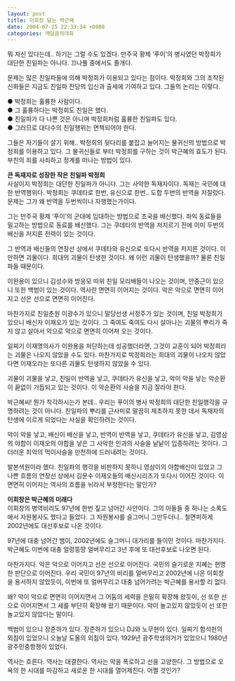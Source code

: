 ```yaml
---
layout: post
title: 이회창 닮는 박근혜
date: 2004-07-25 22:33:34 +0900
categories: 깨달음의대화
---
```

 뭐 자신 있다는데.. 하기는 그럴 수도 있겠다. 만주국 황제 ‘푸이’의 병사였던 박정희가 대단한 친일파는 아니다. 끄나풀 중에서도 졸개다. 
  
  
문제는 많은 친일파들에 의해 박정희가 이용되고 있다는 점이다. 박정희와 그의 조작된 신화들은 지금도 친일파 잔당의 입신과 출세에 기여하고 있다. 그들의 논리는 이렇다.    
  
● 박정희는 훌륭한 사람이다.   
● 그 훌륭하다는 박정희도 친일은 했다.   
● 친일파가 다 나쁜 것은 아니며 박정희처럼 훌륭한 친일파도 있다.   
● 그러므로 대다수의 친일행위는 면책되어야 한다. 
  
  
그들은 자기들이 살기 위해.. 박정희의 뒷다리를 붙잡고 늘어지는 물귀신의 방법으로 박정희를 이용하고 있다. 그 물귀신들로 부터 박정희를 구하는 것이 박근혜의 효도가 된다. 부친의 죄를 사죄하고 정계를 떠나는 방법이 있다.    
  
**큰 독재자로 성장한 작은 친일파 박정희**   
사실이지 박정희는 대단한 친일파가 아니다. 그는 사악한 독재자이다. 독재는 국민에 대한 반역행위다. 박정희는 쿠데타로 한번, 유신으로 한번.. 도합 두번의 반역을 저질렀다. 문제는 그가 왜 반역을 두번씩이나 자행했는가이다.    
  
그는 만주국 황제 ‘푸이’의 군대에 입대하는 방법으로 조국을 배신했다. 좌익 동료들을 밀고하는 방법으로 동료를 배신했다. 그는 쿠데타의 반역을 저지르기 전에 이미 두번의 배신을 저지른 전력이 있는 것이다.    
  
그 반역과 배신들의 연장선 상에서 쿠데타와 유신으로 또다시 반역을 저지른 것이다. 이만하면 괴물이다. 희대의 괴물이 탄생한 것이다. 왜 이런 괴물이 탄생했을까? 물론 친일파들 때문이다.    
  
이완용이 있으니 김성수와 방응모 따위 친일 모리배들이 나오는 것이며, 안중근이 있으니 또한 백범이 있는 것이다. 역사란 면면히 이어지는 것이다. 악은 악으로 면면히 이어지고 선은 선으로 면면히 이어진다.    
  
마찬가지로 친일춘원 이광수가 있으니 말당선생 서정주가 있는 것이며, 친일 박정희가 있으니 배신자 이재오가 있는 것이다. 그 죽여도 죽여도 다시 살아나는 괴물의 뿌리가 죽지 않고 살아서 악으로 악으로 면면히 이어져 오는 것이다.    
  
일찌기 이재명의사가 이완용을 처단하는데 성공했더라면, 그것이 교훈이 되어 박정희라는 괴물은 나오지 않았을 수도 있다. 마찬가지로 박정희라는 희대의 괴물이 나오지 않았다면 이재오라는 또다른 괴물도 탄생하지 않았을 수 있다.    
  
괴물이 괴물을 낳고, 친일이 반역을 낳고, 쿠데타가 유신을 낳고, 악이 악을 낳는 악순환이 끝없이 거듭되고 있는 것이다. 이 악순환의 사슬을 지금 잘라야 한다.    
  
박근혜씨! 뭔가 착각하시는가 본데.. 우리는 푸이의 병사 박정희의 대단한 친일행각을 규명하려는 것이 아니다. 친일파의 뿌리를 근사미로 말끔히 제초하지 못한 데서 독재자의 탄생에 이르게 되었다는 사실을 확인하려는 것이다.    
  
악이 악을 낳고, 배신이 배신을 낳고, 반역이 반역을 낳고, 쿠데타가 유신을 낳고, 김영삼의 야합이 이재오의 야합을 낳은 그 사악한 인과의 사슬을 낱낱이 입증하려는 것이다. 그 더러운 죄악의 먹이사슬을 만천하에 드러내려는 것이다.    
  
발본색원이라 했다. 친일파의 행각을 비판하지 못하니 영삼이의 야합배신이 있었고 그 나쁜 흐름의 연장선 상에서 김문수 이재오들의 배신시리즈가 또다시 이어진 것이다. 이 면면히 이어지는 역사의 흐름을 뉘라서 부정한다는 말인가?    
  
**이회창은 박근혜의 미래다**   
이회창의 병역비리도 97년에 한번 짚고 넘어간 사안이다. 그의 아들들 중 하나는 소록도에서 자원봉사도 했다고 들었다. 그 자원봉사를 슬그머니 그만두더니.. 철면피하게 2002년에도 대선후보로 나온 것이다.    
  
97년에 대충 넘어간 뱀이, 2002년에도 슬그머니 대가리를 들이민 것이다. 마찬가지다. 박근혜도 이번에 대충 얼렁뚱땅 얼버무리고 3년 후에 또 대선후보로 나오면 된다.    
  
마찬가지다. 악은 악으로 이어지고 선은 선으로 이어진다. 국민의 슬기로운 지혜는 현명한 판단으로 이어진다. 우리 국민이 97년의 비리를 얼버무리고 2002년에 나온 이회창을 용서하지 않았듯이, 이번에 또 얼버무리고 대충 넘어가려는 박근혜를 용서할 리 없다.    
  
왜? 악이 악으로 면면히 이어지면서 그 어둠의 세력을 은밀히 확장해 왔듯이, 선 또한 선으로 이어지면서 그 세를 부단히 확장해 왔기 때문이다. 악이 놀고있지 않았듯이 선 또한 놀고있지 않았다는 말이다.    
  
백범이 있으니 장준하가 있다. 장준하가 있으니 DJ와 노무현이 있다. 일찌기 함석헌의 외침이 있었으니 오늘날 도올의 외침이 있다. 1929년 광주학생의거가 있었으니 1980년 광주민중항쟁이 있었다.    
  
역사는 흐른다. 역사는 대결한다. 역사는 악을 폭로하고 선을 고양한다. 그 방법으로 오욕의 한 시대를 마감하고 새로운 한 시대를 열어제친다. 어쩔 것인가?